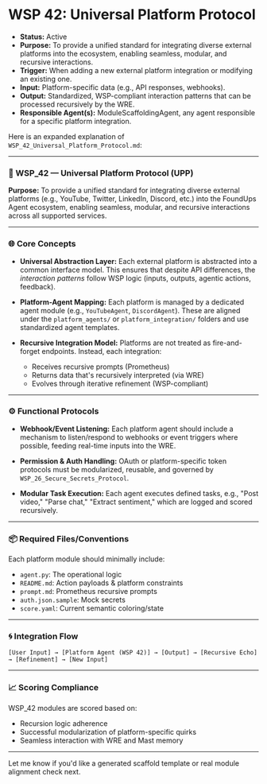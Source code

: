 # WSP 42: Universal Platform Protocol
- **Status:** Active
- **Purpose:** To provide a unified standard for integrating diverse external platforms into the ecosystem, enabling seamless, modular, and recursive interactions.
- **Trigger:** When adding a new external platform integration or modifying an existing one.
- **Input:** Platform-specific data (e.g., API responses, webhooks).
- **Output:** Standardized, WSP-compliant interaction patterns that can be processed recursively by the WRE.
- **Responsible Agent(s):** ModuleScaffoldingAgent, any agent responsible for a specific platform integration.

Here is an expanded explanation of `WSP_42_Universal_Platform_Protocol.md`:

---

### **🧭 WSP\_42 — Universal Platform Protocol (UPP)**

**Purpose:**
To provide a unified standard for integrating diverse external platforms (e.g., YouTube, Twitter, LinkedIn, Discord, etc.) into the FoundUps Agent ecosystem, enabling seamless, modular, and recursive interactions across all supported services.

---

### **🌐 Core Concepts**

* **Universal Abstraction Layer:**
  Each external platform is abstracted into a common interface model. This ensures that despite API differences, the *interaction patterns* follow WSP logic (inputs, outputs, agentic actions, feedback).

* **Platform-Agent Mapping:**
  Each platform is managed by a dedicated agent module (e.g., `YouTubeAgent`, `DiscordAgent`). These are aligned under the `platform_agents/` or `platform_integration/` folders and use standardized agent templates.

* **Recursive Integration Model:**
  Platforms are not treated as fire-and-forget endpoints. Instead, each integration:

  * Receives recursive prompts (Prometheus)
  * Returns data that's recursively interpreted (via WRE)
  * Evolves through iterative refinement (WSP-compliant)

---

### **⚙️ Functional Protocols**

* **Webhook/Event Listening:**
  Each platform agent should include a mechanism to listen/respond to webhooks or event triggers where possible, feeding real-time inputs into the WRE.

* **Permission & Auth Handling:**
  OAuth or platform-specific token protocols must be modularized, reusable, and governed by `WSP_26_Secure_Secrets_Protocol`.

* **Modular Task Execution:**
  Each agent executes defined tasks, e.g., "Post video," "Parse chat," "Extract sentiment," which are logged and scored recursively.

---

### **📦 Required Files/Conventions**

Each platform module should minimally include:

* `agent.py`: The operational logic
* `README.md`: Action payloads & platform constraints
* `prompt.md`: Prometheus recursive prompts
* `auth.json.sample`: Mock secrets
* `score.yaml`: Current semantic coloring/state

---

### **🌀 Integration Flow**

```
[User Input] → [Platform Agent (WSP 42)] → [Output] → [Recursive Echo] → [Refinement] → [New Input]
```

---

### **📈 Scoring Compliance**

WSP\_42 modules are scored based on:

* Recursion logic adherence
* Successful modularization of platform-specific quirks
* Seamless interaction with WRE and Mast memory

---

Let me know if you'd like a generated scaffold template or real module alignment check next.
